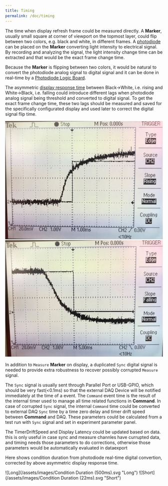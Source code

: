```yaml
---
title: Timing
permalink: /doc/timing
---
```


The time when display refresh frame could be  measured directly. A **Marker**, usually small square at corner of viewport on the topmost layer, could flip between two colors, e.g. black and white, in different frames. A [photodiode](https://en.wikipedia.org/wiki/Photodiode) can be placed on the **Marker** converting light intensity to electrical signal. By recording and analyzing the signal, the light intensity change time can be extracted and that would be the exact frame change time. 

Because the **Marker** is flipping between two colors, it would be natural to convert the photodiode analog signal to digital signal and it can be done in real-time by a [Photodiode Logic Board](https://github.com/Experica/LPC43xx_M4_AnalogToDigital).

The asymmetric [display response time](https://en.wikipedia.org/wiki/Comparison_of_CRT,_LCD,_Plasma,_and_OLED_displays) between Black->White, i.e. rising and White->Black, i.e. falling could introduce different lags when photodiode analog signal being threshold and converted to digital signal. To get the exact frame change time, these two lags should be measured and saved for the specifically configurated display and used later to correct the digital signal flip time.

![RiseLag](/assets/images/RiseLag.png "RiseLag")
![FallLag](/assets/images/FallLag.png "FallLag")

In addition to `Measure` **Marker** on display, a duplicated `Sync` digital signal is needed to provide extra robustness to recover possibly corrupted `Measure` signal.

The `Sync` signal is usually sent through Parallel Port or USB-GPIO, which should be very fast(<0.1ms) so that the external DAQ Device will be notified immediately at the time of a event. The `Command` event time is the result of the internal timer used to manage all time related functions in **Command**. In case of corrupted `Sync` signal, the internal `Command` time could be converted to external DAQ `Sync` time by a time zero delay and timer drift speed between **Command** and DAQ. These parameters could be calculated from a test run with `Sync` signal and set in experiment parameter panel.

The TimerDriftSpeed and Display Latency could be updated based on data. this is only useful in case sync and measure channles have currupted data, and timing needs those parameters to do corrections, otherwise those parameters would be automatically evaluated in dataexport

Here shows condition duration from photodiode real-time digital convertion, corrected by above asymmetric display response time.

![Long](/assets/images/Condition Duration (500ms).svg "Long")
![Short](/assets/images/Condition Duration (22ms).svg "Short")